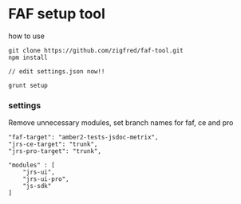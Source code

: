 # FAF setup tool

how to use

```
git clone https://github.com/zigfred/faf-tool.git
npm install

// edit settings.json now!!

grunt setup
```

### settings
Remove unnecessary modules, set branch names for faf, ce and pro
```
"faf-target": "amber2-tests-jsdoc-metrix",
"jrs-ce-target": "trunk",
"jrs-pro-target": "trunk",

"modules" : [
    "jrs-ui",
    "jrs-ui-pro",
    "js-sdk"
]

```